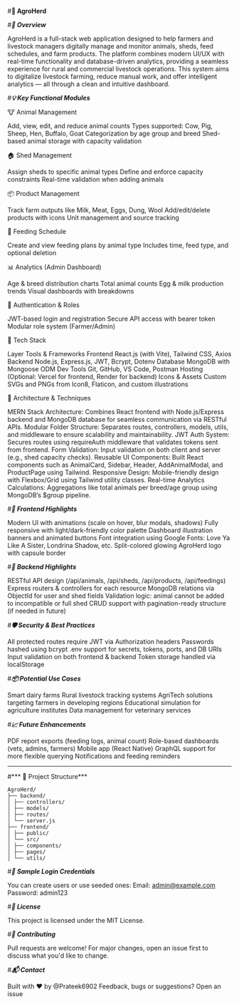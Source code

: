 #**🌿 AgroHerd**

#***📌 Overview***

AgroHerd is a full-stack web application designed to help farmers and livestock managers digitally manage and monitor animals, sheds, feed schedules, and farm products. The platform combines modern UI/UX with real-time functionality and database-driven analytics, providing a seamless experience for rural and commercial livestock operations.
This system aims to digitalize livestock farming, reduce manual work, and offer intelligent analytics — all through a clean and intuitive dashboard.

#***💡 Key Functional Modules***

🐮 Animal Management

Add, view, edit, and reduce animal counts
Types supported: Cow, Pig, Sheep, Hen, Buffalo, Goat
Categorization by age group and breed
Shed-based animal storage with capacity validation

🏠 Shed Management

Assign sheds to specific animal types
Define and enforce capacity constraints
Real-time validation when adding animals

📦 Product Management

Track farm outputs like Milk, Meat, Eggs, Dung, Wool
Add/edit/delete products with icons
Unit management and source tracking

🥗 Feeding Schedule

Create and view feeding plans by animal type
Includes time, feed type, and optional deletion

📊 Analytics (Admin Dashboard)

Age & breed distribution charts
Total animal counts
Egg & milk production trends
Visual dashboards with breakdowns

🔐 Authentication & Roles

JWT-based login and registration
Secure API access with bearer token
Modular role system (Farmer/Admin)

🧰 Tech Stack

Layer	Tools & Frameworks
Frontend	React.js (with Vite), Tailwind CSS, Axios
Backend	Node.js, Express.js, JWT, Bcrypt, Dotenv
Database	MongoDB with Mongoose ODM
Dev Tools	Git, GitHub, VS Code, Postman
Hosting	(Optional: Vercel for frontend, Render for backend)
Icons & Assets	Custom SVGs and PNGs from Icon8, Flaticon, and custom illustrations

🧠 Architecture & Techniques

MERN Stack Architecture: Combines React frontend with Node.js/Express backend and MongoDB database for seamless communication via RESTful APIs.
Modular Folder Structure: Separates routes, controllers, models, utils, and middleware to ensure scalability and maintainability.
JWT Auth System: Secures routes using requireAuth middleware that validates tokens sent from frontend.
Form Validation: Input validation on both client and server (e.g., shed capacity checks).
Reusable UI Components: Built React components such as AnimalCard, Sidebar, Header, AddAnimalModal, and ProductPage using Tailwind.
Responsive Design: Mobile-friendly design with Flexbox/Grid using Tailwind utility classes.
Real-time Analytics Calculations: Aggregations like total animals per breed/age group using MongoDB’s $group pipeline.

#***🎨 Frontend Highlights***

Modern UI with animations (scale on hover, blur modals, shadows)
Fully responsive with light/dark-friendly color palette
Dashboard illustration banners and animated buttons
Font integration using Google Fonts: Love Ya Like A Sister, Londrina Shadow, etc.
Split-colored glowing AgroHerd logo with capsule border

#***📂 Backend Highlights***

RESTful API design (/api/animals, /api/sheds, /api/products, /api/feedings)
Express routers & controllers for each resource
MongoDB relations via ObjectId for user and shed fields
Validation logic: animal cannot be added to incompatible or full shed
CRUD support with pagination-ready structure (if needed in future)

#***🛡️ Security & Best Practices***

All protected routes require JWT via Authorization headers
Passwords hashed using bcrypt
.env support for secrets, tokens, ports, and DB URIs
Input validation on both frontend & backend
Token storage handled via localStorage

#***📦 Potential Use Cases***

Smart dairy farms
Rural livestock tracking systems
AgriTech solutions targeting farmers in developing regions
Educational simulation for agriculture institutes
Data management for veterinary services

#***📈 Future Enhancements***

PDF report exports (feeding logs, animal count)
Role-based dashboards (vets, admins, farmers)
Mobile app (React Native)
GraphQL support for more flexible querying
Notifications and feeding reminders

---

#*** 📂 Project Structure***
```
AgroHerd/
├── backend/
│ ├── controllers/
│ ├── models/
│ ├── routes/
│ └── server.js
├── frontend/
│ ├── public/
│ └── src/
│ ├── components/
│ ├── pages/
│ └── utils/
```
#***🧪 Sample Login Credentials***

You can create users or use seeded ones:
Email: admin@example.com
Password: admin123

#***📝 License***

This project is licensed under the MIT License.

#***🤝 Contributing***

Pull requests are welcome! For major changes, open an issue first to discuss what you'd like to change.

#***📬 Contact***

Built with ❤️ by @Prateek6902
Feedback, bugs or suggestions? Open an issue



